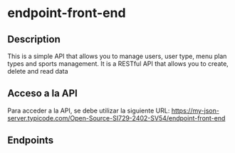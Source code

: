 # endpoint-front-end

## Description

This is a simple API that allows you to manage users, user type, menu plan types and sports management. It is a RESTful API that allows you to create, delete and read data

## Acceso a la API

Para acceder a la API, se debe utilizar la siguiente URL: https://my-json-server.typicode.com/Open-Source-SI729-2402-SV54/endpoint-front-end

## Endpoints